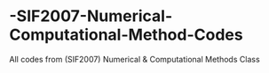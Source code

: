# -SIF2007-Numerical-Computational-Method-Codes
All codes from (SIF2007) Numerical &amp; Computational Methods Class
